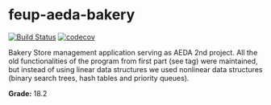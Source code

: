 # feup-aeda-bakery
[![Build Status](https://travis-ci.com/bdmendes/feup-aeda-bakery.svg?branch=main)](https://travis-ci.com/bdmendes/feup-aeda-bakery)
[![codecov](https://codecov.io/gh/bdmendes/feup-aeda-project/branch/main/graph/badge.svg?token=GDYAY2O2DQ)](https://codecov.io/gh/bdmendes/feup-aeda-project)

Bakery Store management application serving as AEDA 2nd project. All the old functionalities of the program from first part (see tag) were maintained, but instead of using linear data structures we used nonlinear data structures (binary search trees, hash tables and priority queues). 

**Grade:** 18.2
